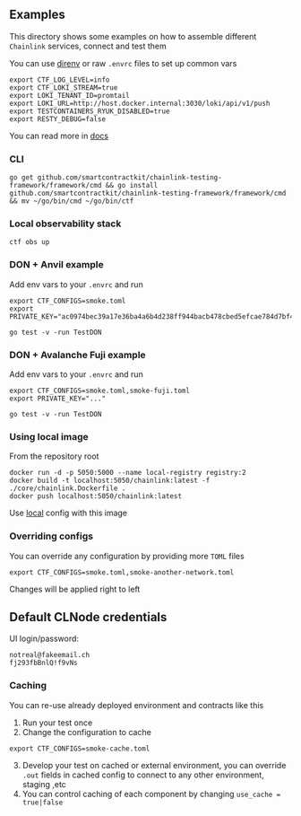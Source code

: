 ## Examples
This directory shows some examples on how to assemble different `Chainlink` services, connect and test them

You can use [direnv](https://direnv.net/) or raw `.envrc` files to set up common vars
```
export CTF_LOG_LEVEL=info
export CTF_LOKI_STREAM=true
export LOKI_TENANT_ID=promtail
export LOKI_URL=http://host.docker.internal:3030/loki/api/v1/push
export TESTCONTAINERS_RYUK_DISABLED=true
export RESTY_DEBUG=false
```
You can read more in [docs](https://github.com/smartcontractkit/chainlink-testing-framework/blob/main/framework/README.md)

### CLI
```
go get github.com/smartcontractkit/chainlink-testing-framework/framework/cmd && go install github.com/smartcontractkit/chainlink-testing-framework/framework/cmd && mv ~/go/bin/cmd ~/go/bin/ctf
```

### Local observability stack
```
ctf obs up
```

### DON + Anvil example
Add env vars to your `.envrc` and run
```
export CTF_CONFIGS=smoke.toml
export PRIVATE_KEY="ac0974bec39a17e36ba4a6b4d238ff944bacb478cbed5efcae784d7bf4f2ff80"

go test -v -run TestDON
```

### DON + Avalanche Fuji example
Add env vars to your `.envrc` and run
```
export CTF_CONFIGS=smoke.toml,smoke-fuji.toml
export PRIVATE_KEY="..."

go test -v -run TestDON
```

### Using local image
From the repository root
```
docker run -d -p 5050:5000 --name local-registry registry:2
docker build -t localhost:5050/chainlink:latest -f ./core/chainlink.Dockerfile .
docker push localhost:5050/chainlink:latest
```
Use [local](smoke_local.toml) config with this image 

### Overriding configs
You can override any configuration by providing more `TOML` files
```
export CTF_CONFIGS=smoke.toml,smoke-another-network.toml
```
Changes will be applied right to left

## Default CLNode credentials
UI login/password:
```
notreal@fakeemail.ch
fj293fbBnlQ!f9vNs
```

### Caching
You can re-use already deployed environment and contracts like this
1. Run your test once
2. Change the configuration to cache
```
export CTF_CONFIGS=smoke-cache.toml
```
3. Develop your test on cached or external environment, you can override `.out` fields in cached config to connect to any other environment, staging ,etc
4. You can control caching of each component by changing `use_cache = true|false`